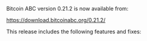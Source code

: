 Bitcoin ABC version 0.21.2 is now available from:

  <https://download.bitcoinabc.org/0.21.2/>

This release includes the following features and fixes:
